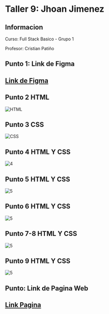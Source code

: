 <h1>Taller 9: Jhoan Jimenez</h1>

<h2>Informacion</h2>
<p>Curso: Full Stack Basico - Grupo 1</p>
<p>Profesor: Cristian Patiño</p>

<h2>Punto 1: Link de Figma<h2>
<a href="https://www.figma.com/file/2MfamJ2cBGJXNXuMhgTiZg/JHOAN-JIMENEZ---FIGMA-EXCERCISE?type=design&node-id=7%3A682&t=neabIeoAr19jowkV-1">Link de Figma</a>

<h2>Punto 2 HTML</h2>
<img src=./Public/images/HTML.png alt="HTML">

<h2>Punto 3 CSS</h2>
<img src="./Public/images/CSS.png" alt="CSS">


<h2>Punto 4 HTML Y CSS</h2>
<img src="./Public/images/PUNTO4.png" alt="4">

<h2>Punto 5 HTML Y CSS</h2>
<img src="./Public/images/PUNTO5.png" alt="5">

<h2>Punto 6 HTML Y CSS</h2>
<img src="./Public/images/PUNTO6.png" alt="5">

<h2>Punto 7-8 HTML Y CSS</h2>
<img src="./Public/images/PUNTO7-8.png" alt="5">

<h2>Punto 9 HTML Y CSS</h2>
<img src="./Public/images/PUNTO9.png" alt="5">

<h2>Punto: Link de Pagina Web<h2>
<a href="https://sebaas08.github.io/Taller-9-full-stack/">Link Pagina</a>